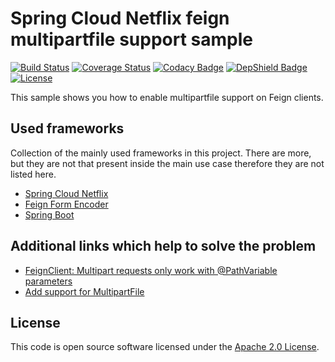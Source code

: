 # Spring Cloud Netflix feign multipartfile support sample
[![Build Status](https://travis-ci.org/ingogriebsch/sample-spring-cloud-netflix-feign-multipartfile-support.svg?branch=master)](https://travis-ci.org/ingogriebsch/sample-spring-cloud-netflix-feign-multipartfile-support)
[![Coverage Status](https://coveralls.io/repos/github/ingogriebsch/sample-spring-cloud-netflix-feign-multipartfile-support/badge.svg?branch=master)](https://coveralls.io/github/ingogriebsch/sample-spring-cloud-netflix-feign-multipartfile-support?branch=master)
[![Codacy Badge](https://api.codacy.com/project/badge/Grade/3eccc37494874292929b67bbafdbc7a5)](https://app.codacy.com/app/ingo.griebsch/sample-spring-cloud-netflix-feign-multipartfile-support?utm_source=github.com&utm_medium=referral&utm_content=ingogriebsch/sample-spring-cloud-netflix-feign-multipartfile-support&utm_campaign=Badge_Grade_Dashboard)
[![DepShield Badge](https://depshield.sonatype.org/badges/ingogriebsch/sample-spring-cloud-netflix-feign-multipartfile-support/depshield.svg)](https://depshield.github.io)
[![License](http://img.shields.io/:license-apache-blue.svg)](http://www.apache.org/licenses/LICENSE-2.0.html)

This sample shows you how to enable multipartfile support on Feign clients.

## Used frameworks
Collection of the mainly used frameworks in this project. There are more, but they are not that present inside the main use case therefore they are not listed here.

*   [Spring Cloud Netflix](https://cloud.spring.io/spring-cloud-static/spring-cloud-netflix/1.4.6.RELEASE/single/spring-cloud-netflix.html)
*   [Feign Form Encoder](https://github.com/OpenFeign/feign-form#spring-multipartfile-and-spring-cloud-netflix-feignclient-support)
*   [Spring Boot](https://docs.spring.io/spring-boot/docs/1.5.10.RELEASE/reference/htmlsingle)

## Additional links which help to solve the problem

*   [FeignClient: Multipart requests only work with @PathVariable parameters](https://github.com/spring-cloud/spring-cloud-netflix/issues/867)
*   [Add support for MultipartFile](https://github.com/spring-cloud/spring-cloud-openfeign/issues/62)

## License
This code is open source software licensed under the [Apache 2.0 License](https://www.apache.org/licenses/LICENSE-2.0.html).
